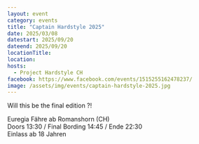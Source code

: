 ```yaml
---
layout: event
category: events
title: "Captain Hardstyle 2025"
date: 2025/03/08
datestart: 2025/09/20
dateend: 2025/09/20
locationTitle:
location:
hosts:
  - Project Hardstyle CH
facebook: https://www.facebook.com/events/1515255162478237/
image: /assets/img/events/captain-hardstyle-2025.jpg
---
```


Will this be the final edition ?!

Euregia Fähre ab Romanshorn (CH)  
Doors 13:30 / Final Bording 14:45 / Ende 22:30  
Einlass ab 18 Jahren
